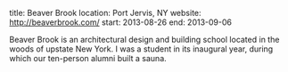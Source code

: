 title: Beaver Brook
location: Port Jervis, NY
website: http://beaverbrook.com/
start: 2013-08-26
end: 2013-09-06

Beaver Brook is an architectural design and building school located in the woods of upstate New York. I was a student in its inaugural year, during which our ten-person alumni built a sauna.
